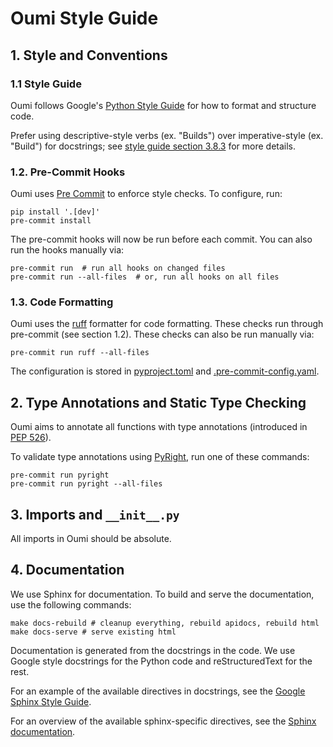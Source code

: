# Oumi Style Guide

## 1. Style and Conventions

### 1.1 Style Guide

Oumi follows Google's [Python Style Guide](https://google.github.io/styleguide/pyguide.html)
for how to format and structure code.

Prefer using descriptive-style verbs (ex. "Builds") over imperative-style (ex. "Build")
for docstrings; see
[style guide section 3.8.3](https://google.github.io/styleguide/pyguide.html#383-functions-and-methods)
for more details.

### 1.2. Pre-Commit Hooks

Oumi uses [Pre Commit](https://pre-commit.com/) to enforce style checks. To configure, run:

```shell
pip install '.[dev]'
pre-commit install
```

The pre-commit hooks will now be run before each commit. You can also run the hooks manually via:

```shell
pre-commit run  # run all hooks on changed files
pre-commit run --all-files  # or, run all hooks on all files
```

### 1.3. Code Formatting

Oumi uses the [ruff](https://github.com/astral-sh/ruff) formatter for code formatting.
These checks run through pre-commit (see section 1.2). These checks can also be
run manually via:

```shell
pre-commit run ruff --all-files
```

The configuration is stored in [pyproject.toml](pyproject.toml) and
[.pre-commit-config.yaml](.pre-commit-config.yaml).

## 2. Type Annotations and Static Type Checking

Oumi aims to annotate all functions with type annotations (introduced in
[PEP 526](https://www.python.org/dev/peps/pep-0526/)).

To validate type annotations using [PyRight](https://github.com/microsoft/pyright), run one of these commands:

```shell
pre-commit run pyright
pre-commit run pyright --all-files
```

## 3. Imports and `__init__.py`

All imports in Oumi should be absolute.

## 4. Documentation

We use Sphinx for documentation. To build and serve the documentation, use the following commands:

```shell
make docs-rebuild # cleanup everything, rebuild apidocs, rebuild html
make docs-serve # serve existing html
```

Documentation is generated from the docstrings in the code. We use Google style
docstrings for the Python code and reStructuredText for the rest.

For an example of the available directives in docstrings, see the
[Google Sphinx Style Guide](https://www.sphinx-doc.org/en/master/usage/extensions/example_google.html#example-google).

For an overview of the available sphinx-specific directives, see the
[Sphinx documentation](https://www.sphinx-doc.org/en/master/usage/restructuredtext/index.html).
